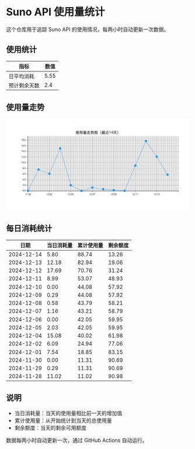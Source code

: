 # Suno API 使用量统计

这个仓库用于追踪 Suno API 的使用情况，每两小时自动更新一次数据。

## 使用统计


| 指标 | 数值 |
|------|------|
| 日平均消耗 | 5.55 |
| 预计剩余天数 | 2.4 |


## 使用量走势
![使用量走势图](assets/trend.svg)
## 每日消耗统计

| 日期 | 当日消耗量 | 累计使用量 | 剩余额度 |
|------|------------|------------|-----------|
| 2024-12-14 | 5.80 | 88.74 | 13.26 |
| 2024-12-13 | 12.18 | 82.94 | 19.06 |
| 2024-12-12 | 17.69 | 70.76 | 31.24 |
| 2024-12-11 | 8.99 | 53.07 | 48.93 |
| 2024-12-10 | 0.00 | 44.08 | 57.92 |
| 2024-12-09 | 0.29 | 44.08 | 57.92 |
| 2024-12-08 | 0.58 | 43.79 | 58.21 |
| 2024-12-07 | 1.16 | 43.21 | 58.79 |
| 2024-12-06 | 0.00 | 42.05 | 59.95 |
| 2024-12-05 | 2.03 | 42.05 | 59.95 |
| 2024-12-04 | 15.08 | 40.02 | 61.98 |
| 2024-12-02 | 6.09 | 24.94 | 77.06 |
| 2024-12-01 | 7.54 | 18.85 | 83.15 |
| 2024-11-30 | 0.00 | 11.31 | 90.69 |
| 2024-11-29 | 0.29 | 11.31 | 90.69 |
| 2024-11-28 | 11.02 | 11.02 | 90.98 |

## 说明

- 当日消耗量：当天的使用量相比前一天的增加值
- 累计使用量：从开始统计到当天的总使用量
- 剩余额度：当天的剩余可用额度

数据每两小时自动更新一次，通过 GitHub Actions 自动运行。